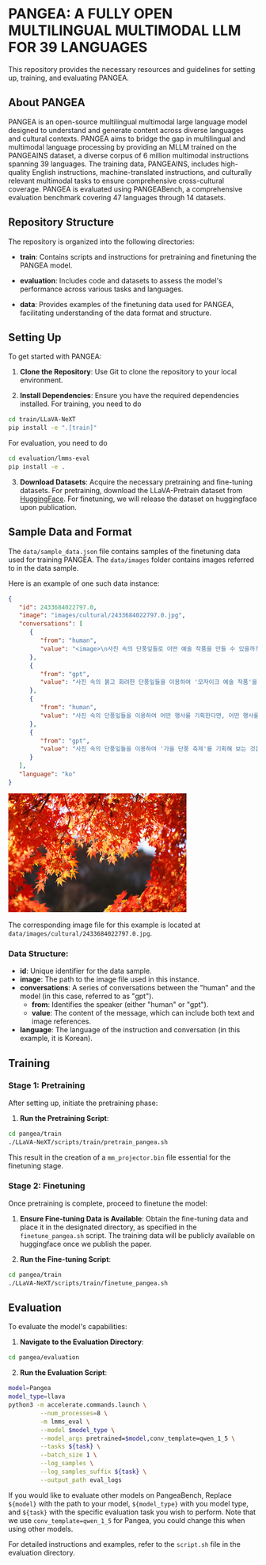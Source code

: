 # PANGEA: A FULLY OPEN MULTILINGUAL MULTIMODAL LLM FOR 39 LANGUAGES

This repository provides the necessary resources and guidelines for setting up, training, and evaluating PANGEA.

## About PANGEA

PANGEA is an open-source multilingual multimodal large language model designed to understand and generate content across diverse languages and cultural contexts.
PANGEA aims to bridge the gap in multilingual and multimodal language processing by providing an MLLM trained on the PANGEAINS dataset, a diverse corpus of 6 million multimodal instructions spanning 39 languages. The training data, PANGEAINS, includes high-quality English instructions, machine-translated instructions, and culturally relevant multimodal tasks to ensure comprehensive cross-cultural coverage. PANGEA is evaluated using PANGEABench, a comprehensive evaluation benchmark covering 47 languages through 14 datasets.

## Repository Structure

The repository is organized into the following directories:

- **train**: Contains scripts and instructions for pretraining and finetuning the PANGEA model.

- **evaluation**: Includes code and datasets to assess the model's performance across various tasks and languages.

- **data**: Provides examples of the finetuning data used for PANGEA, facilitating understanding of the data format and structure.

## Setting Up

To get started with PANGEA:

1. **Clone the Repository**: Use Git to clone the repository to your local environment.

2. **Install Dependencies**: Ensure you have the required dependencies installed. For training, you need to do 

```bash
cd train/LLaVA-NeXT
pip install -e ".[train]"
```

For evaluation, you need to do

```bash
cd evaluation/lmms-eval
pip install -e .
```

3. **Download Datasets**: Acquire the necessary pretraining and fine-tuning datasets. For pretraining, download the LLaVA-Pretrain dataset from [HuggingFace](https://huggingface.co/datasets/liuhaotian/LLaVA-Pretrain). For finetuning, we will release the dataset on huggingface upon publication.

## Sample Data and Format

The `data/sample_data.json` file contains samples of the finetuning data used for training PANGEA. The `data/images` folder contains images referred to in the data sample.

Here is an example of one such data instance:

```json
{
   "id": 2433684022797.0,
   "image": "images/cultural/2433684022797.0.jpg",
   "conversations": [
      {
         "from": "human",
         "value": "<image>\n사진 속의 단풍잎들로 어떤 예술 작품을 만들 수 있을까? 예술 작품의 구체적인 아이디어와 그 이유를 상세히 설명해보세요."
      },
      {
         "from": "gpt",
         "value": "사진 속의 붉고 화려한 단풍잎들을 이용하여 '모자이크 예술 작품'을 만들어 보는 것은 어떨까요? 먼저, 단풍잎들을 작은 조각으로 잘라 내어 다양한 색상과 질감을 갖도록 준비합니다. 그런 다음, 이 조각들을 캔버스 위에 붙여 모자이크 패턴을 형성합니다. 예를 들어, 단풍잎 조각들을 이용하여 나뭇잎 모양의 패턴이나 추상적인 예술 작품을 만들 수 있습니다. 이러한 작업을 통해 자연의 아름다움과 계절의 순환을 상징하는 단풍을 예술 작품으로 재해석할 수 있습니다. 모자이크 작업은 단순한 예술 작품을 넘어, 환경 친화적이고 지속 가능한 예술 작업을 촉진하는 데에도 기여할 수 있습니다."
      },
      {
         "from": "human",
         "value": "사진 속의 단풍잎들을 이용하여 어떤 행사를 기획한다면, 어떤 행사를 기획하고 어떻게 준비해야 할지 구체적으로 설명해보세요."
      },
      {
         "from": "gpt",
         "value": "사진 속의 단풍잎들을 이용하여 '가을 단풍 축제'를 기획해 보는 것은 어떨까요? 먼저, 축제 장소를 한국의 아름다운 자연 경관이 있는 공원이나 산에서 열도록 준비합니다. 단풍잎들을 이용하여 장식을 만들고, 가을 분위기를 연출하는 데 사용할 수 있습니다. 또한, 단풍놀이, 산책, 사진 촬영 대회 등 다양한 이벤트를 포함하여 참가자들이 자연을 즐기고 가을의 아름다움을 느낄 수 있도록 합니다. 음식 및 음료 부스도 설치하여 현지 특산물이나 가을 음식을 제공합니다. 마케팅을 위해 소셜 미디어를 활용하여 축제를 홍보하고, 지역 공동체와의 협력을 통해 행사의 성공을 보장합니다. 이러한 준비를 통해 단풍이 가져다주는 자연의 아름다움과 문화적 의미를 참가자들과 함께 나눌 수 있는 기회를 제공합니다."
      }
   ],
   "language": "ko"
}
```
![ex](data/images/cultural/2433684022797.0.jpg)

The corresponding image file for this example is located at `data/images/cultural/2433684022797.0.jpg`.

### Data Structure:
- **id**: Unique identifier for the data sample.
- **image**: The path to the image file used in this instance.
- **conversations**: A series of conversations between the "human" and the model (in this case, referred to as "gpt").
   - **from**: Identifies the speaker (either "human" or "gpt").
   - **value**: The content of the message, which can include both text and image references.
- **language**: The language of the instruction and conversation (in this example, it is Korean).

## Training

### Stage 1: Pretraining

After setting up, initiate the pretraining phase:

1. **Run the Pretraining Script**:

```bash
cd pangea/train
./LLaVA-NeXT/scripts/train/pretrain_pangea.sh
```
This result in the creation of a `mm_projector.bin` file essential for the finetuning stage.

### Stage 2: Finetuning

Once pretraining is complete, proceed to finetune the model:

1. **Ensure Fine-tuning Data is Available**: Obtain the fine-tuning data and place it in the designated directory, as specified in the `finetune_pangea.sh` script. The training data will be publicly available on huggingface once we publish the paper.

2. **Run the Fine-tuning Script**:

```bash
cd pangea/train
./LLaVA-NeXT/scripts/train/finetune_pangea.sh
```

## Evaluation

To evaluate the model's capabilities:

1. **Navigate to the Evaluation Directory**:

```bash
cd pangea/evaluation
```

2. **Run the Evaluation Script**:

```bash
model=Pangea
model_type=llava
python3 -m accelerate.commands.launch \
         --num_processes=8 \
         -m lmms_eval \
         --model $model_type \
         --model_args pretrained=$model,conv_template=qwen_1_5 \
         --tasks ${task} \
         --batch_size 1 \
         --log_samples \
         --log_samples_suffix ${task} \
         --output_path eval_logs
```

If you would like to evaluate other models on PangeaBench, Replace `${model}` with the path to your model, `${model_type}` with you model type, and `${task}` with the specific evaluation task you wish to perform. Note that we use `conv_template=qwen_1_5` for Pangea, you could change this when using other models.

For detailed instructions and examples, refer to the `script.sh` file in the evaluation directory.
